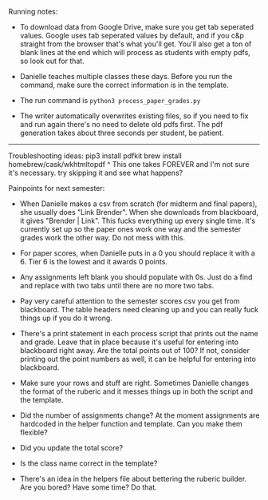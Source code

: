 Running notes:

- To download data from Google Drive, make sure you get tab seperated values. Google uses tab seperated values by default, and if you c&p straight from the browser that's what you'll get. You'll also get a ton of blank lines at the end which will process as students with empty pdfs, so look out for that.

- Danielle teaches multiple classes these days. Before you run the command, make sure the correct information is in the template.

- The run command is
`python3 process_paper_grades.py`

- The writer automatically overwrites existing files, so if you need to fix and run again there's no need to delete old pdfs first. The pdf generation takes about three seconds per student, be patient. 

------------

Troubleshooting ideas:
pip3 install pdfkit
brew install homebrew/cask/wkhtmltopdf
^ This one takes FOREVER and I'm not sure it's necessary. try skipping it and see what happens?

Painpoints for next semester:
- When Danielle makes a csv from scratch (for midterm and final papers), she usually does "Link Brender". When she downloads from blackboard, it gives "Brender | Link". This fucks everything up every single time. It's currently set up so the paper ones work one way and the semester grades work the other way. Do not mess with this.
- For paper scores, when Danielle puts in a 0 you should replace it with a 6. Tier 6 is the lowest and it awards 0 points.
- Any assignments left blank you should populate with 0s. Just do a find and replace with two tabs until there are no more two tabs.
- Pay very careful attention to the semester scores csv you get from blackboard. The table headers need cleaning up and you can really fuck things up if you do it wrong.
- There's a print statement in each process script that prints out the name and grade. Leave that in place because it's useful for entering into blackboard right away. Are the total points out of 100? If not, consider printing out the point numbers as well, it can be helpful for entering into blackboard.
- Make sure your rows and stuff are right. Sometimes Danielle changes the format of the ruberic and it messes things up in both the script and the template.
- Did the number of assignments change? At the moment assignments are hardcoded in the helper function and template. Can you make them flexible?
- Did you update the total score?
- Is the class name correct in the template?

- There's an idea in the helpers file about bettering the ruberic builder. Are you bored? Have some time? Do that.